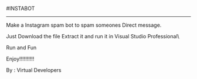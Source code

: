 #INSTABOT

***********************************************


Make a Instagram spam bot to spam someones Direct message.


Just Download the file Extract it and run it in Visual Studio Professional\


Run and Fun 

Enjoy!!!!!!!!!!


By : Virtual Developers

